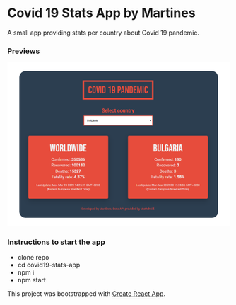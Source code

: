 # Covid 19 Stats App by Martines

A small app providing stats per country about Covid 19 pandemic.

### Previews

![App Preview](./preview/covid19-app-preview.png)

### Instructions to start the app

- clone repo
- cd covid19-stats-app
- npm i
- npm start

This project was bootstrapped with [Create React App](https://github.com/facebook/create-react-app).
